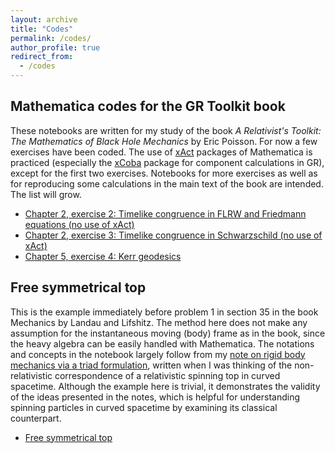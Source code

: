 ```yaml
---
layout: archive
title: "Codes"
permalink: /codes/
author_profile: true
redirect_from:
  - /codes
---
```


## Mathematica codes for the GR Toolkit book

These notebooks are written for my study of the book *A Relativist's Toolkit: The Mathematics of Black Hole Mechanics* by Eric Poisson. For now a few exercises have been coded. The use of [xAct](https://josmar493.dreamhosters.com) packages of Mathematica is practiced (especially the [xCoba](https://josmar493.dreamhosters.com/xCoba/index.html) package for component calculations in GR), except for the first two exercises. Notebooks for more exercises as well as for reproducing some calculations in the main text of the book are intended. The list will grow.

- [Chapter 2, exercise 2: Timelike congruence in FLRW and Friedmann equations (no use of xAct)](/files/GRnb/EP_chap2_2.nb)
- [Chapter 2, exercise 3: Timelike congruence in Schwarzschild (no use of xAct)](/files/GRnb/EP_chap2_3.nb)
- [Chapter 5, exercise 4: Kerr geodesics](/files/GRnb/EP_chap5_4.nb)

## Free symmetrical top 

This is the example immediately before problem 1 in section 35 in the book Mechanics by Landau and Lifshitz. The method here does not make any assumption for the instantaneous moving (body) frame as in the book, since the heavy algebra can be easily handled with Mathematica. The notations and concepts in the notebook largely follow from my [note on rigid body mechanics via a triad formulation](/files/GRnb/TriadRB.pdf), written when I was thinking of the non-relativistic correspondence of a relativistic spinning top in curved spacetime. Although the example here is trivial, it demonstrates the validity of the ideas presented in the notes, which is helpful for understanding spinning particles in curved spacetime by examining its classical counterpart.

- [Free symmetrical top](/files/GRnb/FreeSymTop.nb)
